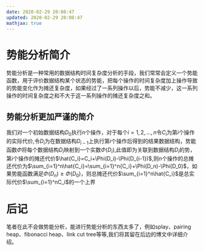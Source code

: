 ```yaml
---
date: 2020-02-29 20:08:47
updated: 2020-02-29 20:08:47
mathjax: true
---
```


# 势能分析简介
 势能分析是一种常用的数据结构时间复杂度分析的手段，我们常常会定义一个势能函数，用于评价数据结构某个状态的势能，把每个操作的时间复杂度加上操作导致的势能变化作为摊还复杂度，如果经过了一系列操作以后，势能不减少，这一系列操作的时间复杂度之和不大于这一系列操作的摊还复杂度之和。

## 势能分析更加严谨的简介
 我们对一个初始数据结构$D_0$执行$n$个操作，对于每个$i=1,2,...,n$令$C_i$为第$i$个操作的实际代价,令$D_i$为在数据结构$D_{i-1}$上执行第$i$个操作后得到的结果数据结构，势能函数$\Phi$将每个数据结构$D_i$映射到一个实数$\Phi(D_i)$,此值即为关联到数据结构$D_i$的势，第$i$个操作的摊还代价$\hat{C_i}=C_i+\Phi(D_i)-\Phi(D_{i-1})$,则$n$个操作的总摊还代价为$\sum_{i=1}^n\hat{C_i}=\sum_{i=1}^n{C_i}+\Phi(D_n)-\Phi(D_0)$，如果势能函数满足$\Phi(D_n)\ge\Phi(D_0)$，则总摊还代价$\sum_{i=1}^n\hat{C_i}$是总实际代价$\sum_{i=1}^nC_i$的一个上界

# 后记
 笔者在此不会做势能分析，能进行势能分析的东西太多了，例如splay、pairing heap、fibonacci heap、link cut tree等等,我们将其留在后边的博文中详细介绍。

<!---more-->